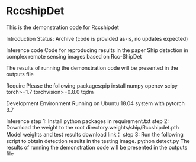 # RccshipDet
This is the demonstration code for Rccshipdet


Introduction
Status: Archive (code is provided as-is, no updates expected)


Inference code
Code for reproducing results in the paper Ship detection in complex remote sensing images based on Rcc-ShipDet


The results of running the demonstration code will be presented in the outputs file

Require
Please the following packages:pip install
numpy
opencv
scipy 
torch>=1.7
torchvision>=0.8.0
tqdm


Development Environment
Running on Ubuntu 18.04 system with pytorch 3.7

Inference
step 1: Install python packages in requirement.txt 
step 2: Download the weight to the root directory.weights/ship/Rccshipdet.pth
Model weights and test results download link：
step 3: Run the following script to obtain detection results in the testing image.
python detect.py
The results of running the demonstration code will be presented in the outputs file



